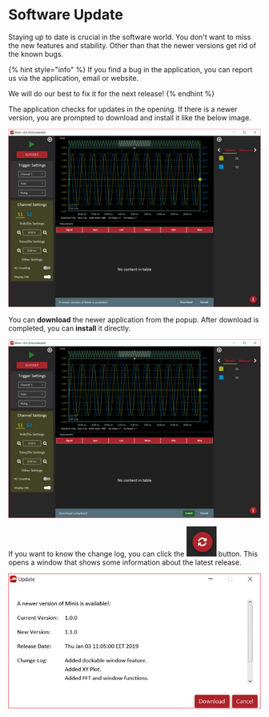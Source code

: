 # Software Update

Staying up to date is crucial in the software world. You don't want to miss the new features and stability. Other than that the newer versions get rid of the known bugs. 

{% hint style="info" %}
If you find a bug in the application, you can report us via the application, email or website. 

We will do our best to fix it for the next release!
{% endhint %}

The application checks for updates in the opening. If there is a newer version, you are prompted to download and install it like the below image.

![](../../../../.gitbook/assets/image%20%28124%29.png)

You can **download** the newer application from the popup. After download is completed, you can **install** it directly. 

![](../../../../.gitbook/assets/image%20%2895%29.png)

If you want to know the change log, you can click the ![](../../../../.gitbook/assets/image%20%2852%29.png) button. This opens a window that shows some information about the latest release.

![](../../../../.gitbook/assets/image%20%28188%29.png)

